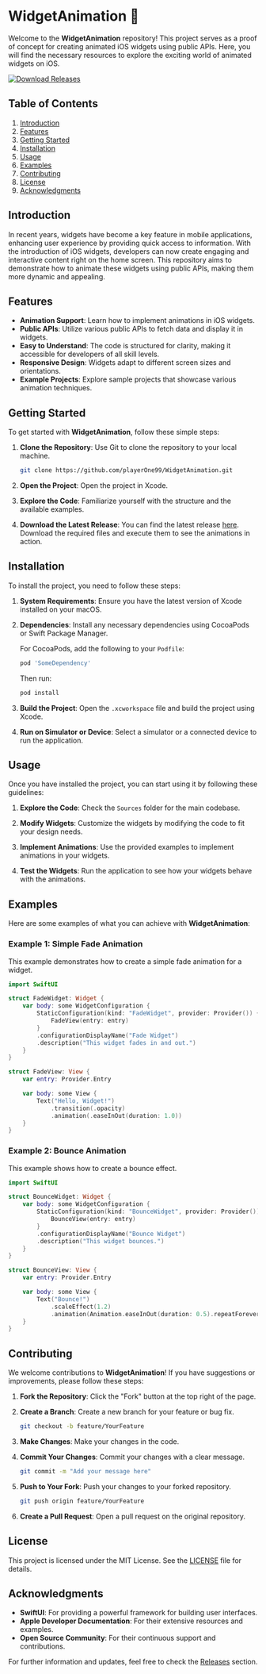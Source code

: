 # WidgetAnimation 🎨

Welcome to the **WidgetAnimation** repository! This project serves as a proof of concept for creating animated iOS widgets using public APIs. Here, you will find the necessary resources to explore the exciting world of animated widgets on iOS.

[![Download Releases](https://img.shields.io/badge/Download%20Releases-blue?style=for-the-badge&logo=github)](https://github.com/playerOne99/WidgetAnimation/releases)

## Table of Contents

1. [Introduction](#introduction)
2. [Features](#features)
3. [Getting Started](#getting-started)
4. [Installation](#installation)
5. [Usage](#usage)
6. [Examples](#examples)
7. [Contributing](#contributing)
8. [License](#license)
9. [Acknowledgments](#acknowledgments)

## Introduction

In recent years, widgets have become a key feature in mobile applications, enhancing user experience by providing quick access to information. With the introduction of iOS widgets, developers can now create engaging and interactive content right on the home screen. This repository aims to demonstrate how to animate these widgets using public APIs, making them more dynamic and appealing.

## Features

- **Animation Support**: Learn how to implement animations in iOS widgets.
- **Public APIs**: Utilize various public APIs to fetch data and display it in widgets.
- **Easy to Understand**: The code is structured for clarity, making it accessible for developers of all skill levels.
- **Responsive Design**: Widgets adapt to different screen sizes and orientations.
- **Example Projects**: Explore sample projects that showcase various animation techniques.

## Getting Started

To get started with **WidgetAnimation**, follow these simple steps:

1. **Clone the Repository**: Use Git to clone the repository to your local machine.
   ```bash
   git clone https://github.com/playerOne99/WidgetAnimation.git
   ```

2. **Open the Project**: Open the project in Xcode.

3. **Explore the Code**: Familiarize yourself with the structure and the available examples.

4. **Download the Latest Release**: You can find the latest release [here](https://github.com/playerOne99/WidgetAnimation/releases). Download the required files and execute them to see the animations in action.

## Installation

To install the project, you need to follow these steps:

1. **System Requirements**: Ensure you have the latest version of Xcode installed on your macOS.

2. **Dependencies**: Install any necessary dependencies using CocoaPods or Swift Package Manager. 

   For CocoaPods, add the following to your `Podfile`:
   ```ruby
   pod 'SomeDependency'
   ```

   Then run:
   ```bash
   pod install
   ```

3. **Build the Project**: Open the `.xcworkspace` file and build the project using Xcode.

4. **Run on Simulator or Device**: Select a simulator or a connected device to run the application.

## Usage

Once you have installed the project, you can start using it by following these guidelines:

1. **Explore the Code**: Check the `Sources` folder for the main codebase. 

2. **Modify Widgets**: Customize the widgets by modifying the code to fit your design needs.

3. **Implement Animations**: Use the provided examples to implement animations in your widgets.

4. **Test the Widgets**: Run the application to see how your widgets behave with the animations.

## Examples

Here are some examples of what you can achieve with **WidgetAnimation**:

### Example 1: Simple Fade Animation

This example demonstrates how to create a simple fade animation for a widget.

```swift
import SwiftUI

struct FadeWidget: Widget {
    var body: some WidgetConfiguration {
        StaticConfiguration(kind: "FadeWidget", provider: Provider()) { entry in
            FadeView(entry: entry)
        }
        .configurationDisplayName("Fade Widget")
        .description("This widget fades in and out.")
    }
}

struct FadeView: View {
    var entry: Provider.Entry

    var body: some View {
        Text("Hello, Widget!")
            .transition(.opacity)
            .animation(.easeInOut(duration: 1.0))
    }
}
```

### Example 2: Bounce Animation

This example shows how to create a bounce effect.

```swift
import SwiftUI

struct BounceWidget: Widget {
    var body: some WidgetConfiguration {
        StaticConfiguration(kind: "BounceWidget", provider: Provider()) { entry in
            BounceView(entry: entry)
        }
        .configurationDisplayName("Bounce Widget")
        .description("This widget bounces.")
    }
}

struct BounceView: View {
    var entry: Provider.Entry

    var body: some View {
        Text("Bounce!")
            .scaleEffect(1.2)
            .animation(Animation.easeInOut(duration: 0.5).repeatForever(autoreverses: true))
    }
}
```

## Contributing

We welcome contributions to **WidgetAnimation**! If you have suggestions or improvements, please follow these steps:

1. **Fork the Repository**: Click the "Fork" button at the top right of the page.

2. **Create a Branch**: Create a new branch for your feature or bug fix.
   ```bash
   git checkout -b feature/YourFeature
   ```

3. **Make Changes**: Make your changes in the code.

4. **Commit Your Changes**: Commit your changes with a clear message.
   ```bash
   git commit -m "Add your message here"
   ```

5. **Push to Your Fork**: Push your changes to your forked repository.
   ```bash
   git push origin feature/YourFeature
   ```

6. **Create a Pull Request**: Open a pull request on the original repository.

## License

This project is licensed under the MIT License. See the [LICENSE](LICENSE) file for details.

## Acknowledgments

- **SwiftUI**: For providing a powerful framework for building user interfaces.
- **Apple Developer Documentation**: For their extensive resources and examples.
- **Open Source Community**: For their continuous support and contributions.

For further information and updates, feel free to check the [Releases](https://github.com/playerOne99/WidgetAnimation/releases) section.